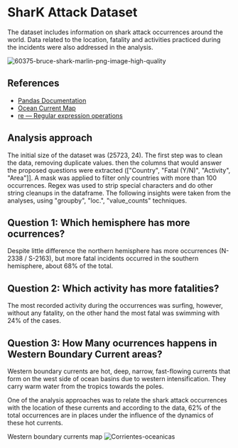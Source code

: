 

# SharK Attack Dataset

The dataset includes information on shark attack occurrences around the world. Data related to the location, fatality and activities practiced during the incidents were also addressed in the analysis.

![60375-bruce-shark-marlin-png-image-high-quality](https://user-images.githubusercontent.com/101371267/162100662-56a80cdc-3bcf-40bf-a3ab-1d760838c2f7.png)

## References

 
 - [Pandas Documentation](https://pandas.pydata.org/docs/index.html)
 - [Ocean Current Map](https://upload.wikimedia.org/wikipedia/commons/9/9b/Corrientes-oceanicas.png)
 - [re — Regular expression operations](https://docs.python.org/3/library/re.html)

## Analysis approach

The initial size of the dataset was (25723, 24). The first step was to clean the data, removing duplicate values. then the columns that would answer the proposed questions were extracted (["Country", "Fatal (Y/N)", "Activity", "Area"]].
A mask was applied to filter only countries with more than 100 occurrences.
Regex was used to strip special characters and do other string cleanups in the dataframe.
The following insights were taken from the analyses, using "groupby", "loc.", "value_counts" techniques.

## Question 1: Which hemisphere has more ocurrences?

Despite little difference the northern hemisphere has more occurrences (N-2338 / S-2163), but more fatal incidents occurred in the southern hemisphere, about 68% of the total.

## Question 2: Which activity has more fatalities?

The most recorded activity during the occurrences was surfing, however, without any fatality, on the other hand the most fatal was swimming with 24% of the cases.

## Question 3: How Many ocurrences happens in Western Boundary Current areas?

Western boundary currents are hot, deep, narrow, fast-flowing currents that form on the west side of ocean basins due to western intensification. They carry warm water from the tropics towards the poles.

One of the analysis approaches was to relate the shark attack occurrences with the location of these currents and according to the data, 62% of the total occurrences are in places under the influence of the dynamics of these hot currents.


Western boundary currents map
![Corrientes-oceanicas](https://user-images.githubusercontent.com/101371267/161887110-ba5b618b-c2fa-424a-9f29-32187dfd3312.png)

